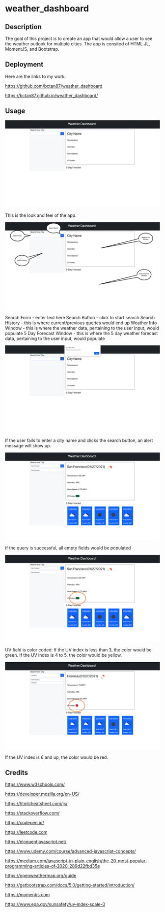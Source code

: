 # weather_dashboard

## Description

The goal of this project is to create an app that would allow a user to see the weather outlook for multiple cities. The app is consited of HTML JL, MomentJS, and Bootstrap. 

## Deployment

Here are the links to my work: 

https://github.com/bctan87/weather_dashboard

https://bctan87.github.io/weather_dashboard/

## Usage

![sc1](/assets/images/sc1.png)

This is the look and feel of the app.

![sc2](/assets/images/sc2.png)

Search Form - enter text here
Search Button - click to start search
Search History - this is where current/previous queries would end up
Weather Info Window - this is where the weather data, pertaining to the user input, would populate
5 Day Forecast Window - this is where the 5 day weather forecast data, pertaining to the user input, would populate

![sc3](/assets/images/sc3.png)

If the user fails to enter a city name and clicks the search button, an alert message will show up.

![sc4](/assets/images/sc4.png)

If the query is successful, all empty fields would be populated

![sc5](/assets/images/sc5.png)

UV field is color coded:
If the UV index is less than 3, the color would be green.
If the UV index is 4 to 5, the color would be yellow.

![sc6](/assets/images/sc6.png)

If the UV index is 6 and up, the color would be red.

## Credits 

https://www.w3schools.com/

https://developer.mozilla.org/en-US/

https://htmlcheatsheet.com/js/

https://stackoverflow.com/

https://codepen.io/

https://leetcode.com

https://eloquentjavascript.net/

https://www.udemy.com/course/advanced-javascript-concepts/

https://medium.com/javascript-in-plain-english/the-20-most-popular-programming-articles-of-2020-289d22fbd35e

https://openweathermap.org/guide

https://getbootstrap.com/docs/5.0/getting-started/introduction/

https://momentjs.com

https://www.epa.gov/sunsafety/uv-index-scale-0
